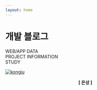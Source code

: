 ```yaml
---
layout: home
---
```

# 개발 블로그

WEB/APP DATA <br>
PROJECT INFORMATION <br>
STUDY <br>

<a href="{{ site.url }}/images/awards/kongju.png"><img src="{{ site.url }}/images/awards/kongju.png" alt="kongju"></a>  
<center><b>[ 은상 ]</b></center><br>